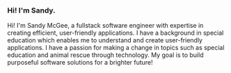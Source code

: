 ### Hi! I'm Sandy.

Hi! I'm Sandy McGee, a fullstack software engineer with expertise in creating efficient, user-friendly applications. I have a background in special education which enables me to understand and create user-friendly applications. I have a passion for making a change in topics such as special education and animal rescue through technology. My goal is to build purposeful software solutions for a brighter future!
